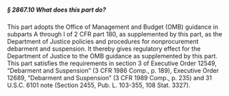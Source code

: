 ##### § 2867.10 What does this part do? #####

This part adopts the Office of Management and Budget (OMB) guidance in subparts A through I of 2 CFR part 180, as supplemented by this part, as the Department of Justice policies and procedures for nonprocurement debarment and suspension. It thereby gives regulatory effect for the Department of Justice to the OMB guidance as supplemented by this part. This part satisfies the requirements in section 3 of Executive Order 12549, “Debarment and Suspension” (3 CFR 1986 Comp., p. 189), Executive Order 12689, “Debarment and Suspension” (3 CFR 1989 Comp., p. 235) and 31 U.S.C. 6101 note (Section 2455, Pub. L. 103-355, 108 Stat. 3327).